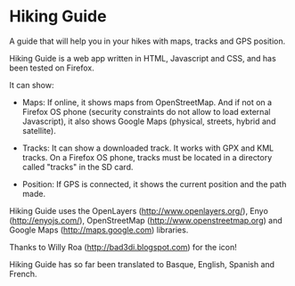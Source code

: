 Hiking Guide
===========

A guide that will help you in your hikes with maps, tracks and GPS position.

Hiking Guide is a web app written in HTML, Javascript and CSS, and has been tested on Firefox.

It can show:

- Maps: If online, it shows maps from OpenStreetMap. And if not on a Firefox OS phone (security constraints do not allow to load external Javascript), it also shows Google Maps (physical, streets, hybrid and satellite).

- Tracks: It can show a downloaded track. It works with GPX and KML tracks. On a Firefox OS phone, tracks must be located in a directory called "tracks" in the SD card.

- Position: If GPS is connected, it shows the current position and the path made.

Hiking Guide uses the OpenLayers (http://www.openlayers.org/), Enyo (http://enyojs.com/), OpenStreetMap (http://www.openstreetmap.org) and Google Maps (http://maps.google.com) libraries.

Thanks to Willy Roa (http://bad3di.blogspot.com) for the icon!

Hiking Guide has so far been translated to Basque, English, Spanish and French.
